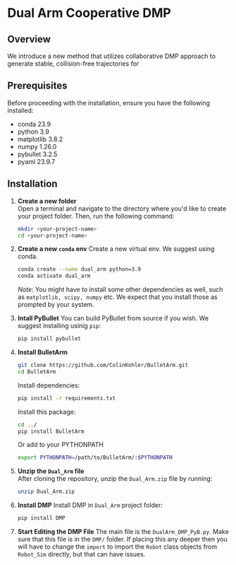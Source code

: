 # Dual Arm Cooperative DMP

## Overview

We introduce a  new method that utilizes collaborative DMP approach to generate stable, collision-free trajectories for

## Prerequisites

Before proceeding with the installation, ensure you have the following installed:

- conda         23.9
- python        3.9
- matplotlib    3.8.2
- numpy         1.26.0
- pybullet      3.2.5
- pyaml         23.9.7

## Installation

1. **Create a new folder**  
   Open a terminal and navigate to the directory where you'd like to create your project folder. Then, run the following command:

   ```bash
   mkdir <your-project-name>
   cd <your-project-name>
   ```

2. **Create a new `conda` env**
   Create a new virtual env. We suggest using conda.

   ```bash
   conda create --name dual_arm python=3.9
   conda activate dual_arm
   ```
   *Note*: You might have to install some other dependencies as well, such as ```matplotlib, scipy, numpy``` etc. We expect that you install those as prompted by your system.

3. **Intall PyBullet**
   You can build PyBullet from source if you wish. We suggest installing usinig `pip`:

   ```bash
   pip install pybullet
   ```
4. **Install BulletArm**
   ```bash
   git clone https://github.com/ColinKohler/BulletArm.git
   cd BulletArm
   ```
   Install dependencies:
   ```bash
   pip install -r requirements.txt 
   ```
   Install this package:
   ```bash
   cd ../
   pip install BulletArm
   ```
   Or add to your PYTHONPATH
   ```bash
   export PYTHONPATH=/path/to/BulletArm/:$PYTHONPATH
   ```

5. **Unzip the `Dual_Arm` file**  
   After cloning the repository, unzip the `Dual_Arm.zip` file by running:

   ```bash
   unzip Dual_Arm.zip
   ```

6. **Install DMP**
    Install DMP in `Dual_Arm` project folder:

    ```bash
    pip install DMP
    ```

7. **Start Editing the DMP File**
   The main file is the `DualArm_DMP_PyB.py`. Make sure that this file is in the `DMP/` folder. If placing this any deeper then you will have to change the `import` to import the `Robot` class objects from `Robot_Sim` directly, but that can have issues.
